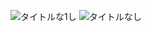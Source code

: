 ![タイトルな1し](https://user-images.githubusercontent.com/93502005/217552972-335df91a-4364-4336-bb14-153a0663fb8f.png)
![タイトルなし](https://user-images.githubusercontent.com/93502005/217553030-0484f0e7-2e20-421e-aab7-e058e0e7f1a2.png)
